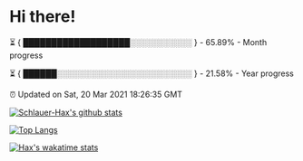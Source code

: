 # Hi there!

⏳ { ███████████████████░░░░░░░░░░░ } - 65.89% - Month progress

⏳ { ██████░░░░░░░░░░░░░░░░░░░░░░░░ } - 21.58% - Year progress

⏰ Updated on Sat, 20 Mar 2021 18:26:35 GMT


[![Schlauer-Hax's github stats](https://github-readme-stats.vercel.app/api?username=Schlauer-Hax&show_icons=true&theme=dark&count_private=true)](https://github.com/Schlauer-Hax)


[![Top Langs](https://github-readme-stats.vercel.app/api/top-langs/?username=Schlauer-Hax&layout=compact&theme=dark)](https://github.com/Schlauer-Hax?tab=repositories)


[![Hax's wakatime stats](https://github-readme-stats.vercel.app/api/wakatime?username=Hax&theme=dark)](https://wakatime.com/@Hax)

